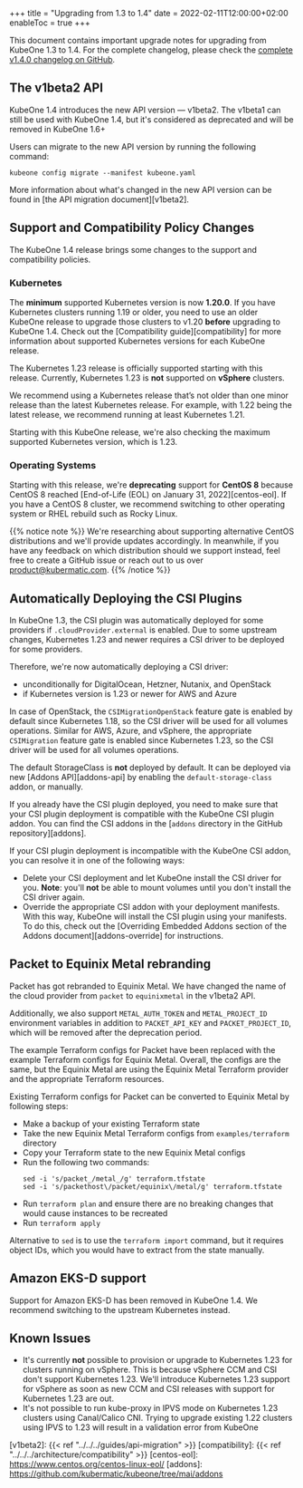 +++
title = "Upgrading from 1.3 to 1.4"
date = 2022-02-11T12:00:00+02:00
enableToc = true
+++

This document contains important upgrade notes for upgrading from KubeOne 1.3
to 1.4. For the complete changelog, please check the
[complete v1.4.0 changelog on GitHub][changelog].

## The v1beta2 API

KubeOne 1.4 introduces the new API version — v1beta2. The v1beta1
can still be used with KubeOne 1.4, but it's considered as deprecated and will
be removed in KubeOne 1.6+

Users can migrate to the new API version by running the following command:

```
kubeone config migrate --manifest kubeone.yaml
```

More information about what's changed in the new API version can be found
in [the API migration document][v1beta2].

## Support and Compatibility Policy Changes

The KubeOne 1.4 release brings some changes to the support and compatibility
policies.

### Kubernetes

The **minimum** supported Kubernetes version is now **1.20.0**. If you have
Kubernetes clusters running 1.19 or older, you need to use an older KubeOne
release to upgrade those clusters to v1.20 **before** upgrading to KubeOne 1.4.
Check out the [Compatibility guide][compatibility] for more information about
supported Kubernetes versions for each KubeOne release.

The Kubernetes 1.23 release is officially supported starting with this release.
Currently, Kubernetes 1.23 is **not** supported on **vSphere** clusters.

We recommend using a Kubernetes release that’s not older than one minor release
than the latest Kubernetes release. For example, with 1.22 being the latest
release, we recommend running at least Kubernetes 1.21.

Starting with this KubeOne release, we're also checking the maximum supported
Kubernetes version, which is 1.23.

### Operating Systems

Starting with this release, we're **deprecating** support for **CentOS 8**
because CentOS 8 reached [End-of-Life (EOL) on January 31, 2022][centos-eol].
If you have a CentOS 8 cluster, we recommend switching to other operating
system or RHEL rebuild such as Rocky Linux.

{{% notice note %}}
We're researching about supporting alternative CentOS distributions and we'll
provide updates accordingly. In meanwhile, if you have any feedback on which
distribution should we support instead, feel free to create a GitHub issue or
reach out to us over product@kubermatic.com.
{{% /notice %}}

## Automatically Deploying the CSI Plugins

In KubeOne 1.3, the CSI plugin was automatically deployed for some providers
if `.cloudProvider.external` is enabled. Due to some upstream changes,
Kubernetes 1.23 and newer requires a CSI driver to be deployed for some
providers.

Therefore, we're now automatically deploying a CSI driver:

* unconditionally for DigitalOcean, Hetzner, Nutanix, and OpenStack
* if Kubernetes version is 1.23 or newer for AWS and Azure

In case of OpenStack, the `CSIMigrationOpenStack` feature gate is enabled by
default since Kubernetes 1.18, so the CSI driver will be used for all volumes
operations. Similar for AWS, Azure, and vSphere, the appropriate `CSIMigration`
feature gate is enabled since Kubernetes 1.23, so the CSI driver will be used
for all volumes operations.

The default StorageClass is **not** deployed by default. It can be deployed via
new [Addons API][addons-api] by enabling the `default-storage-class` addon, or
manually.

If you already have the CSI plugin deployed, you need to make sure that your
CSI plugin deployment is compatible with the KubeOne CSI plugin addon. You can
find the CSI addons in the [`addons` directory in the GitHub
repository][addons].

If your CSI plugin deployment is incompatible with the KubeOne CSI addon, you
can resolve it in one of the following ways:

* Delete your CSI deployment and let KubeOne install the CSI driver for you.
  **Note**: you'll **not** be able to mount volumes until you don't install the
  CSI driver again.
* Override the appropriate CSI addon with your deployment manifests. With this
  way, KubeOne will install the CSI plugin using your manifests. To do this,
  check out the [Overriding Embedded Addons section of the Addons
  document][addons-override] for instructions.

## Packet to Equinix Metal rebranding

Packet has got rebranded to Equinix Metal. We have changed the name of the
cloud provider from `packet` to `equinixmetal` in the v1beta2 API.

Additionally, we also support `METAL_AUTH_TOKEN` and `METAL_PROJECT_ID`
environment variables in addition to `PACKET_API_KEY` and `PACKET_PROJECT_ID`,
which will be removed after the deprecation period.

The example Terraform configs for Packet have been replaced with the example
Terraform configs for Equinix Metal. Overall, the configs are the same, but
the Equinix Metal are using the Equinix Metal Terraform provider and the
appropriate Terraform resources.

Existing Terraform configs for Packet can be converted to Equinix Metal by
following steps:

* Make a backup of your existing Terraform state
* Take the new Equinix Metal Terraform configs from `examples/terraform`
  directory
* Copy your Terraform state to the new Equinix Metal configs
* Run the following two commands:
    ```
    sed -i 's/packet_/metal_/g' terraform.tfstate
    sed -i 's/packethost\/packet/equinix\/metal/g' terraform.tfstate
    ```
* Run `terraform plan` and ensure there are no breaking changes that would
  cause instances to be recreated
* Run `terraform apply`

Alternative to `sed` is to use the `terraform import` command, but it requires
object IDs, which you would have to extract from the state manually.

## Amazon EKS-D support

Support for Amazon EKS-D has been removed in KubeOne 1.4. We recommend
switching to the upstream Kubernetes instead.

## Known Issues

* It's currently **not** possible to provision or upgrade to Kubernetes 1.23
  for clusters running on vSphere. This is because vSphere CCM and CSI don't
  support Kubernetes 1.23. We'll introduce Kubernetes 1.23 support for vSphere
  as soon as new CCM and CSI releases with support for Kubernetes 1.23 are out.
* It's not possible to run kube-proxy in IPVS mode on Kubernetes 1.23 clusters
  using Canal/Calico CNI. Trying to upgrade existing 1.22 clusters using IPVS
  to 1.23 will result in a validation error from KubeOne

[changelog]: https://github.com/kubermatic/kubeone/blob/main/CHANGELOG.md#v140
[v1beta2]: {{< ref "../../../guides/api-migration" >}}
[compatibility]: {{< ref "../../../architecture/compatibility" >}}
[centos-eol]: https://www.centos.org/centos-linux-eol/
[addons]: https://github.com/kubermatic/kubeone/tree/mai/addons
